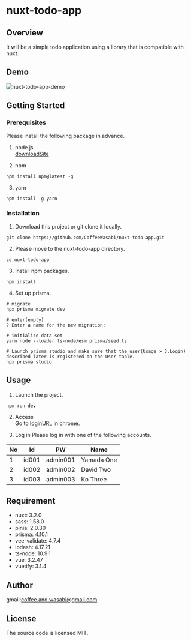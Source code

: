 # nuxt-todo-app

## Overview
It will be a simple todo application using a library that is compatible with nuxt.

## Demo
![nuxt-todo-app-demo](https://user-images.githubusercontent.com/126047210/221135694-50cc935a-610f-4fe9-a703-6e85fee9561c.gif)


## Getting Started

### Prerequisites
Please install the following package in advance.

1. node.js  
[downloadSite](https://nodejs.org/ja/download/)

2. npm
```npm
npm install npm@latest -g
```
3. yarn
```yarn
npm install -g yarn
```

### Installation
1. Download this project or git clone it locally.
```clone command
git clone https://github.com/CoffeeWasabi/nuxt-todo-app.git
```

2. Please move to the nuxt-todo-app directory.
```
cd nuxt-todo-app
```

3. Install npm packages.
```
npm install
```

4. Set up prisma.  
```
# migrate
npx prisma migrate dev

# enter(empty)
? Enter a name for the new migration:

# initialize data set
yarn node --loader ts-node/esm prisma/seed.ts

# Launch prisma studio and make sure that the user(Usage > 3.Login) described later is registered on the User table.
npx prisma studio
```

## Usage
1. Launch the project.
```bash
npm run dev
```

2. Access  
Go to [loginURL](http://localhost:3000/login) in chrome.

3. Log in
Please log in with one of the following accounts.  
  
| No | Id | PW | Name |
| ---- | ---- | ---- | ---- |
| 1 | id001 | admin001 | Yamada One |
| 2 | id002 | admin002 | David Two |
| 3 | id003 | admin003 | Ko Three |


## Requirement
 - nuxt: 3.2.0
 - sass: 1.58.0
 - pinia: 2.0.30
 - prisma: 4.10.1
 - vee-validate: 4.7.4
 - lodash: 4.17.21
 - ts-node: 10.9.1
 - vue: 3.2.47
 - vuetify: 3.1.4


## Author
gmail:coffee.and.wasabi@gmail.com

## License
The source code is licensed MIT.
